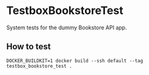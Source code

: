 # TestboxBookstoreTest


System tests for the dummy Bookstore API app.

## How to test

```shell
DOCKER_BUILDKIT=1 docker build --ssh default --tag testbox_bookstore_test .
```
